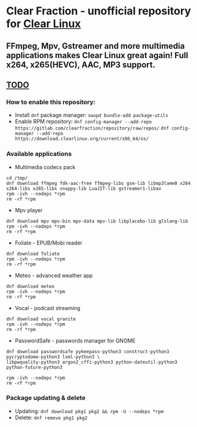 # Clear Fraction - unofficial repository for [Clear Linux](https://clearlinux.org/)
## FFmpeg, Mpv, Gstreamer and more multimedia applications makes Clear Linux great again! Full x264, x265(HEVC), AAC, MP3 support.

## [TODO](https://github.com/clearfraction/distribution/projects/1)

### How to enable this repository:

* Install `dnf` package manager: `swupd bundle-add package-utils`
* Enable RPM repository:
`dnf config-manager --add-repo https://gitlab.com/clearfraction/repository/raw/repos/`
`dnf config-manager --add-repo https://download.clearlinux.org/current/x86_64/os/`



### Available applications

* Multimedia codecs pack

```
cd /tmp/
dnf download ffmpeg fdk-aac-free ffmpeg-libs gsm-lib libmp3lame0 x264 x264-libs x265-libs snappy-lib LuaJIT-lib gstreamer1-libav
rpm -ivh --nodeps *rpm
rm -rf *rpm
```

* Mpv player

```
dnf download mpv mpv-bin mpv-data mpv-lib libplacebo-lib glslang-lib
rpm -ivh --nodeps *rpm
rm -rf *rpm
```

* Foliate - EPUB/Mobi reader

```
dnf download foliate
rpm -ivh --nodeps *rpm
rm -rf *rpm
```

* Meteo - advanced weather app

```
dnf download meteo
rpm -ivh --nodeps *rpm
rm -rf *rpm
```

* Vocal - podcast streaming

```
dnf download vocal granite
rpm -ivh --nodeps *rpm
rm -rf *rpm
```

* PasswordSafe - passwords manager for GNOME

```
dnf download passwordsafe pykeepass-python3 construct-python3 pycryptodome-python3 lxml-python3 \
libpwquality-python3 argon2_cffi-python3 python-dateutil-python3 python-future-python3

rpm -ivh --nodeps *rpm
rm -rf *rpm
```

### Package updating & delete

* Updating: `dnf download pkg1 pkg2 && rpm -U --nodeps *rpm`
* Delete: `dnf remove pkg1 pkg2`
